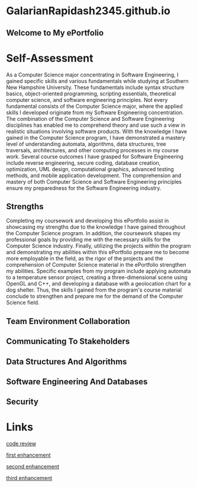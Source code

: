 # GalarianRapidash2345.github.io

## Welcome to My ePortfolio


# Self-Assessment
As a Computer Science major concentrating in Software Engineering, I gained specific skills and various fundamentals while studying at Southern New Hampshire University. These fundamentals include syntax structure basics, object-oriented programming, scripting essentials, theoretical computer science, and software engineering principles. Not every fundamental consists of the Computer Science major, where the applied skills I developed originate from my Software Engineering concentration. The combination of the Computer Science and Software Engineering disciplines has enabled me to comprehend theory and use such a view in realistic situations involving software products. With the knowledge I have gained in the Computer Science program, I have demonstrated a mastery level of understanding automata, algorithms, data structures, tree traversals, architectures, and other computing processes in my course work. Several course outcomes I have grasped for Software Engineering include reverse engineering, secure coding, database creation, optimization, UML design, computational graphics, advanced testing methods, and mobile application development. The comprehension and mastery of both Computer Science and Software Engineering principles ensure my preparedness for the Software Engineering industry.

## Strengths
Completing my coursework and developing this ePortfolio assist in showcasing my strengths due to the knowledge I have gained throughout the Computer Science program. In addition, the coursework shapes my professional goals by providing me with the necessary skills for the Computer Science industry. Finally, utilizing the projects within the program and demonstrating my abilities within this ePortfolio prepare me to become more employable in the field, as the rigor of the projects and the comprehension of Computer Science material in the ePortfolio strengthen my abilities. Specific examples from my program include applying automata to a temperature sensor project, creating a three-dimensional scene using OpenGL and C++, and developing a database with a geolocation chart for a dog shelter. Thus, the skills I gained from the program's course material conclude to strengthen and prepare me for the demand of the Computer Science field.  

## Team Environment Collaboration


## Communicating To Stakeholders


## Data Structures And Algorithms

## Software Engineering And Databases

## Security


# Links


[code review](https://galarianrapidash2345.github.io/Code-Review/)



[first enhancement](https://galarianrapidash2345.github.io/Enhancement-One/)


[second enhancement](https://galarianrapidash2345.github.io/Enhancement-Two/)

[third enhancement](https://galarianrapidash2345.github.io/Enhancement-Three/)




